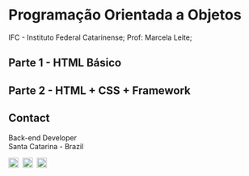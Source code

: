 # Programação Orientada a Objetos

IFC - Instituto Federal Catarinense;
Prof: Marcela Leite;

## Parte 1 - HTML Básico

## Parte 2 - HTML + CSS + Framework

## Contact

Back-end Developer <br>
Santa Catarina - Brazil <br>

<a href="mailto:gianpierresb@gmail.com" target="_blank"><img src="https://img.shields.io/badge/Gmail-D14836?style=flat&logo=gmail&logoColor=white" alt="Gmail Badge" height="20"></a>&nbsp;
<a href="https://github.com/GianPiR" target="_blank"><img src="https://img.shields.io/badge/GitHub-100000?style=flat&logo=github&logoColor=white" alt="GitHub Badge" height="20"></a>&nbsp;
<a href="https://linkedin.com/in/gian-pierre-da-silva-brandão-85a0b91a3" target="_blank"><img src="https://img.shields.io/badge/-LinkedIn-blue?style=flat&logo=linkedin&logoColor=white" alt="LinkedIn Badge" height="20"></a>&nbsp;

<br clear="left"/>
